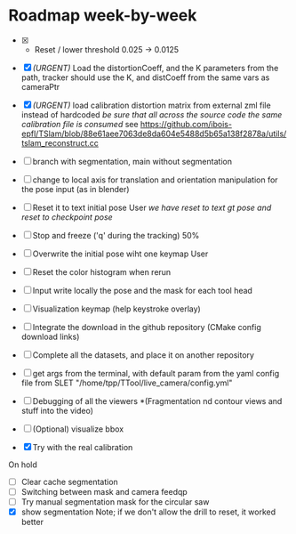 # Roadmap week-by-week

- [x] - Reset / lower threshold 0.025 -> 0.0125
- [x] *(URGENT)* Load the distortionCoeff, and the K parameters from the path, tracker should use the K, and distCoeff from the same vars as cameraPtr
- [x] *(URGENT)* load calibration distortion matrix from external zml file instead of hardcoded *be sure that all across the source code the same calibration file is consumed* see https://github.com/ibois-epfl/TSlam/blob/88e61aee7063de8da604e5488d5b65a138f2878a/utils/tslam_reconstruct.cc
- [ ] branch with segmentation, main without segmentation
- [ ] change to local axis for translation and orientation manipulation for the pose input (as in blender)
- [ ] Reset it to text initial pose User *we have reset to text gt pose and reset to checkpoint pose* 
- [ ] Stop and freeze ('q' during the tracking) 50%
- [ ] Overwrite the initial pose wiht one keymap User
- [ ] Reset the color histogram when rerun
- [ ] Input write locally the pose and the mask for each tool head


- [ ] Visualization keymap (help keystroke overlay)
- [ ] Integrate the download in the github repository (CMake config download links)
- [ ] Complete all the datasets, and place it on another repository

- [ ] get args from the terminal, with default param from the yaml config file from SLET "/home/tpp/TTool/live_camera/config.yml"


- [ ] Debugging of all the viewers *(Fragmentation nd contour views and stuff into the video)
- [ ] (Optional) visualize bbox
- [x] Try with the real calibration

On hold
- [ ] Clear cache segmentation
- [ ] Switching between mask and camera feedqp
- [ ] Try manual segmentation mask for the circular saw
- [x] show segmentation
Note; if we don't allow the drill to reset, it worked better